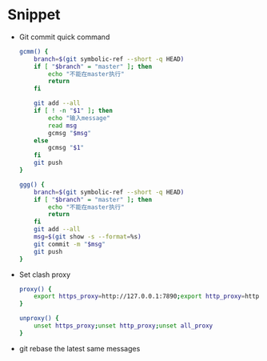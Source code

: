 # Snippet

- Git commit quick command
    
    ```bash
    gcmm() {
    	branch=$(git symbolic-ref --short -q HEAD)
    	if [ "$branch" = "master" ]; then
    		echo "不能在master执行"
    		return
    	fi
    
    	git add --all
    	if [ ! -n "$1" ]; then
    		echo "输入message"
    		read msg
    		gcmsg "$msg"
    	else 
    		gcmsg "$1"
    	fi
    	git push
    }
    
    ggg() {
    	branch=$(git symbolic-ref --short -q HEAD)
    	if [ "$branch" = "master" ]; then
    		echo "不能在master执行"
    		return
    	fi
    	git add --all
    	msg=$(git show -s --format=%s)
    	git commit -m "$msg"
    	git push
    }
    ```
    
- Set clash proxy
    
    ```bash
    proxy() {
    	export https_proxy=http://127.0.0.1:7890;export http_proxy=http://127.0.0.1:7890;export all_proxy=socks5://127.0.0.1:7890
    }
    
    unproxy() {
    	unset https_proxy;unset http_proxy;unset all_proxy
    }
    ```
    
- git rebase the latest same messages